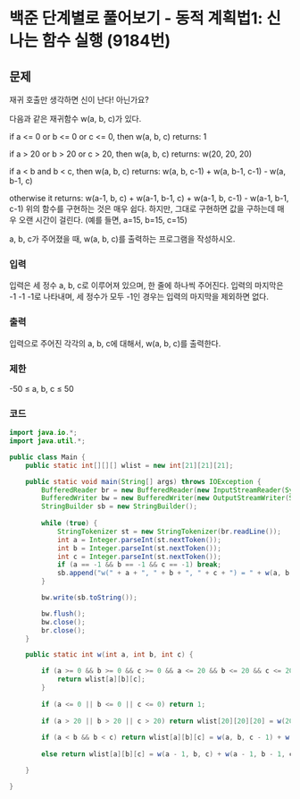 # 백준 단계별로 풀어보기 - 동적 계획법1: 신나는 함수 실행 (9184번)
## 문제
재귀 호출만 생각하면 신이 난다! 아닌가요?

다음과 같은 재귀함수 w(a, b, c)가 있다.

if a <= 0 or b <= 0 or c <= 0, then w(a, b, c) returns:
    1

if a > 20 or b > 20 or c > 20, then w(a, b, c) returns:
    w(20, 20, 20)

if a < b and b < c, then w(a, b, c) returns:
    w(a, b, c-1) + w(a, b-1, c-1) - w(a, b-1, c)

otherwise it returns:
    w(a-1, b, c) + w(a-1, b-1, c) + w(a-1, b, c-1) - w(a-1, b-1, c-1)
위의 함수를 구현하는 것은 매우 쉽다. 하지만, 그대로 구현하면 값을 구하는데 매우 오랜 시간이 걸린다. (예를 들면, a=15, b=15, c=15)

a, b, c가 주어졌을 때, w(a, b, c)를 출력하는 프로그램을 작성하시오.

### 입력
입력은 세 정수 a, b, c로 이루어져 있으며, 한 줄에 하나씩 주어진다. 입력의 마지막은 -1 -1 -1로 나타내며, 세 정수가 모두 -1인 경우는 입력의 마지막을 제외하면 없다.

### 출력
입력으로 주어진 각각의 a, b, c에 대해서, w(a, b, c)를 출력한다.
### 제한
-50 ≤ a, b, c ≤ 50

### 코드

```java
import java.io.*;
import java.util.*;

public class Main {
    public static int[][][] wlist = new int[21][21][21];

    public static void main(String[] args) throws IOException {
        BufferedReader br = new BufferedReader(new InputStreamReader(System.in));
        BufferedWriter bw = new BufferedWriter(new OutputStreamWriter(System.out));
        StringBuilder sb = new StringBuilder();
        
        while (true) {
            StringTokenizer st = new StringTokenizer(br.readLine());
            int a = Integer.parseInt(st.nextToken());
            int b = Integer.parseInt(st.nextToken());
            int c = Integer.parseInt(st.nextToken());
            if (a == -1 && b == -1 && c == -1) break;
            sb.append("w(" + a + ", " + b + ", " + c + ") = " + w(a, b, c) + "\n");
        }

        bw.write(sb.toString());

        bw.flush();
        bw.close();
        br.close();
    }

    public static int w(int a, int b, int c) {

        if (a >= 0 && b >= 0 && c >= 0 && a <= 20 && b <= 20 && c <= 20 && wlist[a][b][c] != 0) {
            return wlist[a][b][c];
        }
        
        if (a <= 0 || b <= 0 || c <= 0) return 1;
        
        if (a > 20 || b > 20 || c > 20) return wlist[20][20][20] = w(20, 20, 20);
        
        if (a < b && b < c) return wlist[a][b][c] = w(a, b, c - 1) + w(a, b - 1, c - 1) - w(a, b - 1, c);
        
        else return wlist[a][b][c] = w(a - 1, b, c) + w(a - 1, b - 1, c) + w(a - 1, b, c - 1) - w(a - 1, b - 1, c - 1);

    }

}
```
